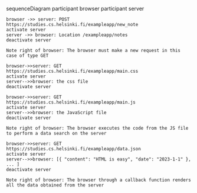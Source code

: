 sequenceDiagram
participant browser
participant server

    browser ->> server: POST https://studies.cs.helsinki.fi/exampleapp/new_note
    activate server
    server ->> browser: Location /exampleapp/notes
    deactivate server

    Note right of browser: The browser must make a new request in this case of type GET

    browser->>server: GET https://studies.cs.helsinki.fi/exampleapp/main.css
    activate server
    server-->>browser: the css file
    deactivate server

    browser->>server: GET https://studies.cs.helsinki.fi/exampleapp/main.js
    activate server
    server-->>browser: the JavaScript file
    deactivate server

    Note right of browser: The browser executes the code from the JS file to perform a data search on the server

    browser->>server: GET https://studies.cs.helsinki.fi/exampleapp/data.json
    activate server
    server-->>browser: [{ "content": "HTML is easy", "date": "2023-1-1" }, ... ]
    deactivate server

    Note right of browser: The browser through a callback function renders all the data obtained from the server
